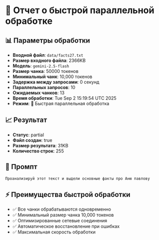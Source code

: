 # 🚀 Отчет о быстрой параллельной обработке

## 📊 Параметры обработки
- **Входной файл**: `data/facts27.txt`
- **Размер входного файла**: 2366KB
- **Модель**: `gemini-2.5-flash`
- **Размер чанка**: 50000 токенов
- **Минимальный чанк**: 10,000 токенов
- **Задержка между запросами**: 0 секунд
- **Параллельных запросов**: 10
- **Ожидаемых чанков**: 13
- **Время обработки**: Tue Sep  2 15:19:54 UTC 2025
- **Режим**: 🚀 Быстрая параллельная обработка

## 📈 Результат
- **Статус**: partial
- **Файл создан**: true
- **Размер результата**: 31KB
- **Количество строк**: 255

## 💭 Промпт
```
Проанализируй этот текст и выдели основные факты про Аню павлову

```

## ⚡ Преимущества быстрой обработки
- ✅ Все чанки обрабатываются одновременно
- ✅ Минимальный размер чанка 10,000 токенов
- ✅ Оптимизированные сетевые соединения
- ✅ Автоматическое восстановление при ошибках
- ✅ Максимальная скорость обработки
